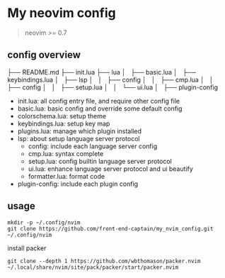 # My neovim config
> neovim >= 0.7

## config overview

├── README.md
├── init.lua
├── lua
│   ├── basic.lua
│   ├── keybindings.lua
│   ├── lsp
│   │   ├── config
│   │   ├── cmp.lua
│   │   ├── config
│   │   ├── setup.lua
│   │   └── ui.lua
│   ├── plugin-config

+ init.lua: all config entry file, and require other config file
+ basic.lua: basic config and override some default config
+ colorschema.lua: setup theme
+ keybindings.lua: setup key map
+ plugins.lua: manage which plugin installed
+ lsp: about setup language server protocol
  + config: include each language server config
  + cmp.lua: syntax complete
  + setup.lua: config builtin language server protocol
  + ui.lua: enhance language server protocol and ui beautify
  + formatter.lua: format code
+ plugin-config: include each plugin config


## usage

```shell
mkdir -p ~/.config/nvim
git clone https://github.com/front-end-captain/my_nvim_config.git ~/.config/nvim
```

install packer
```shell
git clone --depth 1 https://github.com/wbthomason/packer.nvim ~/.local/share/nvim/site/pack/packer/start/packer.nvim
```

